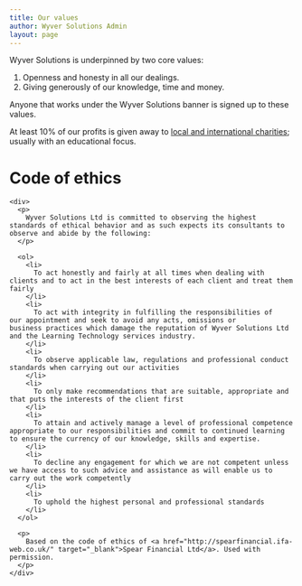 ```yaml
---
title: Our values
author: Wyver Solutions Admin
layout: page
---
```

Wyver Solutions is underpinned by two core values:

  1. Openness and honesty in all our dealings.
  2. Giving generously of our knowledge, time and money.

Anyone that works under the Wyver Solutions banner is signed up to these values.

At least 10% of our profits is given away to [local and international charities][1]; usually with an educational focus.

<div id="content">
  <div id="post-156">
    <h1>
      Code of ethics
    </h1>
    
    <div>
      <p>
        Wyver Solutions Ltd is committed to observing the highest standards of ethical behavior and as such expects its consultants to observe and abide by the following:
      </p>
      
      <ol>
        <li>
          To act honestly and fairly at all times when dealing with clients and to act in the best interests of each client and treat them fairly
        </li>
        <li>
          To act with integrity in fulfilling the responsibilities of our appointment and seek to avoid any acts, omissions or business practices which damage the reputation of Wyver Solutions Ltd and the Learning Technology services industry.
        </li>
        <li>
          To observe applicable law, regulations and professional conduct standards when carrying out our activities
        </li>
        <li>
          To only make recommendations that are suitable, appropriate and that puts the interests of the client first
        </li>
        <li>
          To attain and actively manage a level of professional competence appropriate to our responsibilities and commit to continued learning to ensure the currency of our knowledge, skills and expertise.
        </li>
        <li>
          To decline any engagement for which we are not competent unless we have access to such advice and assistance as will enable us to carry out the work competently
        </li>
        <li>
          To uphold the highest personal and professional standards
        </li>
      </ol>
      
      <p>
        Based on the code of ethics of <a href="http://spearfinancial.ifa-web.co.uk/" target="_blank">Spear Financial Ltd</a>. Used with permission.
      </p>
    </div>
  </div>
</div>

 [1]: http://www.wyversolutions.co.uk/cms/about-us/supported-charities/ "Supported charities"